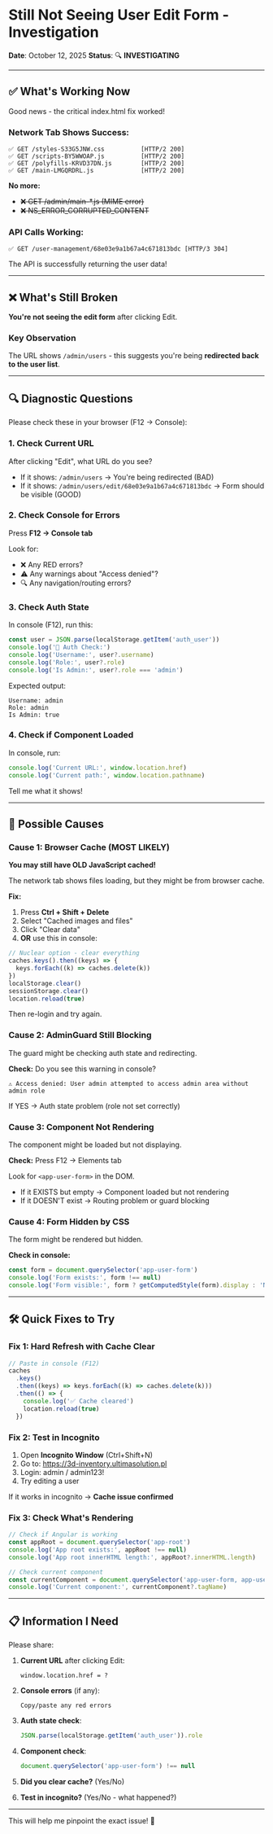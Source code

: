 # Still Not Seeing User Edit Form - Investigation

**Date**: October 12, 2025
**Status**: 🔍 **INVESTIGATING**

---

## ✅ What's Working Now

Good news - the critical index.html fix worked!

### Network Tab Shows Success:

```
✅ GET /styles-S33G5JNW.css          [HTTP/2 200]
✅ GET /scripts-BY5WWOAP.js          [HTTP/2 200]
✅ GET /polyfills-KRVD37DN.js        [HTTP/2 200]
✅ GET /main-LMGQRDRL.js             [HTTP/2 200]
```

**No more:**

- ~~❌ GET /admin/main-\*.js (MIME error)~~
- ~~❌ NS_ERROR_CORRUPTED_CONTENT~~

### API Calls Working:

```
✅ GET /user-management/68e03e9a1b67a4c671813bdc [HTTP/3 304]
```

The API is successfully returning the user data!

---

## ❌ What's Still Broken

**You're not seeing the edit form** after clicking Edit.

### Key Observation

The URL shows `/admin/users` - this suggests you're being **redirected back to the user list**.

---

## 🔍 Diagnostic Questions

Please check these in your browser (F12 → Console):

### 1. Check Current URL

After clicking "Edit", what URL do you see?

- If it shows: `/admin/users` → You're being redirected (BAD)
- If it shows: `/admin/users/edit/68e03e9a1b67a4c671813bdc` → Form should be visible (GOOD)

### 2. Check Console for Errors

Press **F12 → Console tab**

Look for:

- ❌ Any RED errors?
- ⚠️ Any warnings about "Access denied"?
- 🔍 Any navigation/routing errors?

### 3. Check Auth State

In console (F12), run this:

```javascript
const user = JSON.parse(localStorage.getItem('auth_user'))
console.log('🔐 Auth Check:')
console.log('Username:', user?.username)
console.log('Role:', user?.role)
console.log('Is Admin:', user?.role === 'admin')
```

Expected output:

```
Username: admin
Role: admin
Is Admin: true
```

### 4. Check if Component Loaded

In console, run:

```javascript
console.log('Current URL:', window.location.href)
console.log('Current path:', window.location.pathname)
```

Tell me what it shows!

---

## 🎯 Possible Causes

### Cause 1: Browser Cache (MOST LIKELY)

**You may still have OLD JavaScript cached!**

The network tab shows files loading, but they might be from browser cache.

**Fix:**

1. Press **Ctrl + Shift + Delete**
2. Select "Cached images and files"
3. Click "Clear data"
4. **OR** use this in console:

```javascript
// Nuclear option - clear everything
caches.keys().then((keys) => {
  keys.forEach((k) => caches.delete(k))
})
localStorage.clear()
sessionStorage.clear()
location.reload(true)
```

Then re-login and try again.

### Cause 2: AdminGuard Still Blocking

The guard might be checking auth state and redirecting.

**Check:** Do you see this warning in console?

```
⚠️ Access denied: User admin attempted to access admin area without admin role
```

If YES → Auth state problem (role not set correctly)

### Cause 3: Component Not Rendering

The component might be loaded but not displaying.

**Check:** Press F12 → Elements tab

Look for `<app-user-form>` in the DOM.

- If it EXISTS but empty → Component loaded but not rendering
- If it DOESN'T exist → Routing problem or guard blocking

### Cause 4: Form Hidden by CSS

The form might be rendered but hidden.

**Check in console:**

```javascript
const form = document.querySelector('app-user-form')
console.log('Form exists:', form !== null)
console.log('Form visible:', form ? getComputedStyle(form).display : 'N/A')
```

---

## 🛠️ Quick Fixes to Try

### Fix 1: Hard Refresh with Cache Clear

```javascript
// Paste in console (F12)
caches
  .keys()
  .then((keys) => keys.forEach((k) => caches.delete(k)))
  .then(() => {
    console.log('✅ Cache cleared')
    location.reload(true)
  })
```

### Fix 2: Test in Incognito

1. Open **Incognito Window** (Ctrl+Shift+N)
2. Go to: https://3d-inventory.ultimasolution.pl
3. Login: admin / admin123!
4. Try editing a user

If it works in incognito → **Cache issue confirmed**

### Fix 3: Check What's Rendering

```javascript
// Check if Angular is working
const appRoot = document.querySelector('app-root')
console.log('App root exists:', appRoot !== null)
console.log('App root innerHTML length:', appRoot?.innerHTML.length)

// Check current component
const currentComponent = document.querySelector('app-user-form, app-user-list')
console.log('Current component:', currentComponent?.tagName)
```

---

## 📋 Information I Need

Please share:

1. **Current URL** after clicking Edit:

   ```
   window.location.href = ?
   ```

2. **Console errors** (if any):

   ```
   Copy/paste any red errors
   ```

3. **Auth state check**:

   ```javascript
   JSON.parse(localStorage.getItem('auth_user')).role
   ```

4. **Component check**:

   ```javascript
   document.querySelector('app-user-form') !== null
   ```

5. **Did you clear cache?** (Yes/No)

6. **Test in incognito?** (Yes/No - what happened?)

---

This will help me pinpoint the exact issue! 🎯
